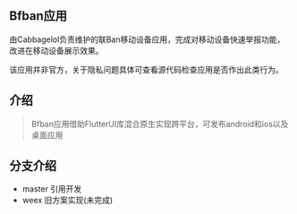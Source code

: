 ## Bfban应用
   由Cabbagelol负责维护的联Ban移动设备应用，完成对移动设备快速举报功能，改进在移动设备展示效果。

   该应用并非官方，关于隐私问题具体可查看源代码检查应用是否作出此类行为。

## 介绍

> Bfban应用借助FlutterUI库混合原生实现跨平台，可发布android和ios以及桌面应用

## 分支介绍

- master 引用开发
- weex 旧方案实现(未完成)
